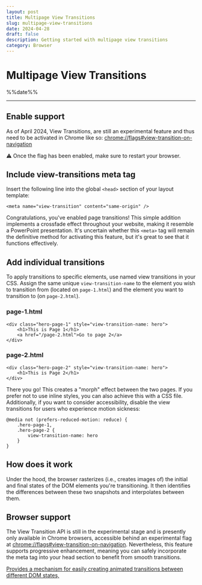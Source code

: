 ```yaml
---
layout: post
title: Multipage View Transitions
slug: multipage-view-transitions
date: 2024-04-28
draft: false
description: Getting started with multipage view transitions
category: Browser
---
```


<h1 class="post-transition-end">Multipage View Transitions</h1>

<p class='timestamp'><time datetime='%%date%%'>%%date%%</time></p><hr>

## Enable support

As of April 2024, View Transitions, are still an experimental feature and thus need to be activated in Chrome like so: [chrome://flags#view-transition-on-navigation](chrome://flags#view-transition-on-navigation)

⚠️ Once the flag has been enabled, make sure to restart your browser.


## Include view-transitions meta tag

Insert the following line into the global `<head>` section of your layout template:

```
<meta name="view-transition" content="same-origin" />
```

Congratulations, you've enabled page transitions! This simple addition implements a crossfade effect throughout your website, making it resemble a PowerPoint presentation. It's uncertain whether this `<meta>` tag will remain the definitive method for activating this feature, but it's great to see that it functions effectively.

## Add individual transitions

To apply transitions to specific elements, use named view transitions in your CSS. Assign the same unique `view-transition-name` to the element you wish to transition from (located on `page-1.html`) and the element you want to transition to (on `page-2.html`).

### page-1.html
```
<div class="hero-page-1" style="view-transition-name: hero">
    <h1>This is Page 1</h1>
    <a href="/page-2.html">Go to page 2</a>
</div>
```

### page-2.html
```
<div class="hero-page-2" style="view-transition-name: hero">
    <h1>This is Page 2</h1>
</div>
```

There you go! This creates a "morph" effect between the two pages. If you prefer not to use inline styles, you can also achieve this with a CSS file. Additionally, if you want to consider accessibility, disable the view transitions for users who experience motion sickness:

```
@media not (prefers-reduced-motion: reduce) {
    .hero-page-1,
    .hero-page-2 { 
        view-transition-name: hero 
    }
}
```

## How does it work

Under the hood, the browser rasterizes (i.e., creates images of) the initial and final states of the DOM elements you're transitioning. It then identifies the differences between these two snapshots and interpolates between them.

## Browser support

The View Transition API is still in the experimental stage and is presently only available in Chrome browsers, accessible behind an experimental flag at [chrome://flags#view-transition-on-navigation](chrome://flags#view-transition-on-navigation). Nevertheless, this feature supports progressive enhancement, meaning you can safely incorporate the meta tag into your head section to benefit from smooth transitions.


<p class="ciu_embed" data-feature="view-transitions" data-periods="future_1,current,past_1,past_2" data-accessible-colours="false">
  <a href="https://caniuse.com/#feat=view-transitions">Provides a mechanism for easily creating animated transitions between different DOM states,</a>
</p>
<script src="https://cdn.jsdelivr.net/gh/ireade/caniuse-embed/caniuse-embed.min.js"></script>
